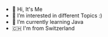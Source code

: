 - 👋 Hi, It's Me
- 👀 I’m interested in different Topics :)
- 🌱 I’m currently learning Java
- 🇨🇭  I'm from Switzerland
